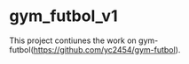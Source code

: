 # gym_futbol_v1

This project contiunes the work on gym-futbol(https://github.com/yc2454/gym-futbol).